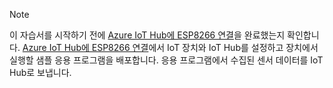 > [!NOTE]
> 이 자습서를 시작하기 전에 [Azure IoT Hub에 ESP8266 연결](../articles/iot-hub/iot-hub-arduino-huzzah-esp8266-get-started.md)을 완료했는지 확인합니다. [Azure IoT Hub에 ESP8266 연결](../articles/iot-hub/iot-hub-arduino-huzzah-esp8266-get-started.md)에서 IoT 장치와 IoT Hub를 설정하고 장치에서 실행할 샘플 응용 프로그램을 배포합니다. 응용 프로그램에서 수집된 센서 데이터를 IoT Hub로 보냅니다.
